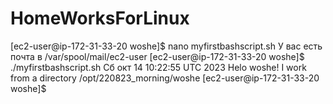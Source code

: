 # HomeWorksForLinux

[ec2-user@ip-172-31-33-20 woshe]$ nano myfirstbashscript.sh 
У вас есть почта в /var/spool/mail/ec2-user
[ec2-user@ip-172-31-33-20 woshe]$ ./myfirstbashscript.sh 
Сб окт 14 10:22:55 UTC 2023
Helo woshe!
I work from a directory /opt/220823_morning/woshe
[ec2-user@ip-172-31-33-20 woshe]$ 

